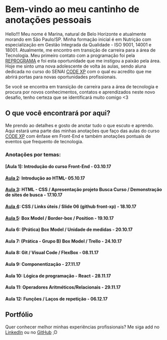 # Bem-vindo ao meu cantinho de anotações pessoais

Hello!!! Meu nome é Marina, natural de Belo Horizonte e atualmente morando em São Paulo/SP.
Minha formação inicial é em Nutrição com especialização em Gestão Integrada da Qualidade - ISO 9001, 14001 e 18001.
Atualmente, me encontro em transição de carreira para a área de Tecnologia. Meu primeiro contato com a programação foi pela [REPROGRAMA](http://reprograma.com.br/) e foi esta oportunidade que me instigou a paixão pela área.
Hoje me sinto uma nova adolescente de volta às aulas, sendo aluna dedicada no curso do SENAI [CODE XP](https://codexp.sp.senai.br/) com o qual eu acredito que me abrirá portas para novas oportunidades profissionais. 
 
 Se você se encontra em transição de carreira para a área de tecnologia e procura por novos conhecimentos, contatos e aprendizados neste novo desafio, tenho certeza que se identificará muito comigo <3

## O que você encontrará por aqui?

Me prendo ao detalhes e gosto de anotar tudo o que escuto e aprendo. Aqui estará uma parte das minhas anotações que faço das aulas do curso [CODE XP](https://codexp.sp.senai.br/) com ênfase em Front-End e também anotações pontuais de eventos que frequento de tecnologia. 

### Anotações por temas:

#### [Aula 1]: Introdução do curso Front-End - 03.10.17
#### [Aula 2](https://marinamaluta.github.io/aula2.md): Introdução ao HTML- 05.10.17
#### [Aula 3](https://marinamaluta.github.io/aula3.md): HTML - CSS / Apresentação projeto Busca Curso / Demonstração de sites de busca - 17.10.17
#### [Aula 4](marinamaluta.github.io/aula4.md): CSS / Links úteis / Slide 06 (github front-xp) - 18.10.17
#### [Aula 5](marinamaluta.github.io/aula5.md): Box Model / Border-box / Position - 19.10.17
#### Aula 6: (Prática) Box Model / Unidade de medidas - 20.10.17
#### Aula 7: (Prática - Grupo B) Box Model / Trello - 24.10.17
#### Aula 8: Git / Visual Code / FlexBox - 08.11.17
#### Aula 9: Componentização - 27.11.17
#### Aula 10: Lógica de programação - React - 28.11.17
#### Aula 11: Operadores Aritméticos/Relacionais - 29.11.17
#### Aula 12: Funções / Laços de repetição - 06.12.17

## Portfólio

Quer conhecer melhor minhas experiências profissionais? Me siga add no [LinkedIn](https://www.linkedin.com/in/queirozmaluta/) ou no [GitHub](https://github.com/marinamaluta) ;D
